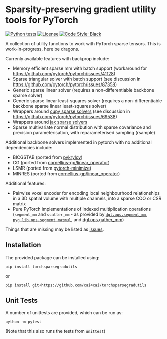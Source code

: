 # Sparsity-preserving gradient utility tools for PyTorch
[![Python tests](https://github.com/cai4cai/torchsparsegradutils/actions/workflows/python-package.yml/badge.svg)](https://github.com/cai4cai/torchsparsegradutils/actions/workflows/python-package.yml) [![License](https://img.shields.io/github/license/cai4cai/torchsparsegradutils)](https://github.com/cai4cai/torchsparsegradutils?tab=Apache-2.0-1-ov-file#readme) [![Code Style: Black](https://img.shields.io/badge/code%20style-black-000000.svg)](https://github.com/psf/black)

A collection of utility functions to work with PyTorch sparse tensors. This is work-in-progress, here be dragons.

Currenly available features with backprop include:
- Memory efficient sparse mm with batch support (workaround for https://github.com/pytorch/pytorch/issues/41128)
- Sparse triangular solver with batch support (see discussion in https://github.com/pytorch/pytorch/issues/87358)
- Generic sparse linear solver (requires a non-differentiable backbone sparse solver)
- Generic sparse linear least-squares solver (requires a non-differentiable backbone sparse linear least-squares solver)
- Wrappers around [cupy sparse solvers](https://docs.cupy.dev/en/stable/reference/scipy_sparse_linalg.html#solving-linear-problems) (see discussion in https://github.com/pytorch/pytorch/issues/69538)
- Wrappers around [jax sparse solvers](https://jax.readthedocs.io/en/latest/jax.scipy.html#module-jax.scipy.sparse.linalg)
- Sparse multivariate normal distribution with sparse covariance and precision parameterisation, with reparameterised sampling (rsample)

Additional backbone solvers implemented in pytorch with no additional dependencies include:
- BICGSTAB (ported from [pykrylov](https://github.com/PythonOptimizers/pykrylov))
- CG (ported from [cornellius-gp/linear_operator](https://github.com/cornellius-gp/linear_operator))
- LSMR (ported from [pytorch-minimize](https://github.com/rfeinman/pytorch-minimize))
- MINRES (ported from [cornellius-gp/linear_operator](https://github.com/cornellius-gp/linear_operator))

Additional features:
- Pairwise voxel encoder for encoding local neighbourhood relationships in a 3D spatial volume with multiple channels, into a sparse COO or CSR matrix
- Pure PyTorch implementations of indexed multiplication operations (`segment_mm` and `scatter_mm` - as provided by [`dgl.ops.segment_mm`](https://docs.dgl.ai/generated/dgl.ops.segment_mm.html), [`pyg_lib.ops.segment_matmul`](https://pyg-lib.readthedocs.io/en/latest/modules/ops.html#pyg_lib.ops.segment_matmul), and [dgl.ops.gather_mm](https://docs.dgl.ai/generated/dgl.ops.gather_mm.html))

Things that are missing may be listed as [issues](https://github.com/cai4cai/torchsparsegradutils/issues).

## Installation
The provided package can be installed using:

`pip install torchsparsegradutils`

or

`pip install git+https://github.com/cai4cai/torchsparsegradutils`

## Unit Tests
A number of unittests are provided, which can be run as:

```
python -m pytest
```
 (Note that this also runs the tests from `unittest`)
